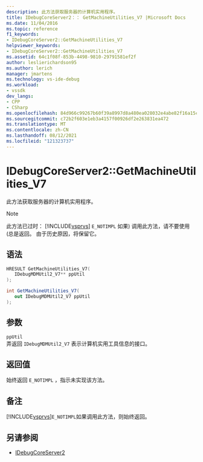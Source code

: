 ```yaml
---
description: 此方法获取服务器的计算机实用程序。
title: IDebugCoreServer2：： GetMachineUtilities_V7 |Microsoft Docs
ms.date: 11/04/2016
ms.topic: reference
f1_keywords:
- IDebugCoreServer2::GetMachineUtilities_V7
helpviewer_keywords:
- IDebugCoreServer2::GetMachineUtilities_V7
ms.assetid: 64c1f08f-853b-4498-9810-29791581ef2f
author: leslierichardson95
ms.author: lerich
manager: jmartens
ms.technology: vs-ide-debug
ms.workload:
- vssdk
dev_langs:
- CPP
- CSharp
ms.openlocfilehash: 84d966c99267b60f39a8997d8a480ea028032e4abe82f16a15c111b535b278dc
ms.sourcegitcommit: c72b2f603e1eb3a4157f00926df2e263831ea472
ms.translationtype: MT
ms.contentlocale: zh-CN
ms.lasthandoff: 08/12/2021
ms.locfileid: "121323737"
---
```

# <a name="idebugcoreserver2getmachineutilities_v7"></a>IDebugCoreServer2::GetMachineUtilities_V7
此方法获取服务器的计算机实用程序。

> [!NOTE]
> 此方法已过时： [!INCLUDE[vsprvs](../../../code-quality/includes/vsprvs_md.md)] `E_NOTIMPL` 如果) 调用此方法，请不要使用 (总是返回。 由于历史原因，将保留它。

## <a name="syntax"></a>语法

```cpp
HRESULT GetMachineUtilities_V7(
   IDebugMDMUtil2_V7** ppUtil
);
```

```csharp
int GetMachineUtilities_V7(
   out IDebugMDMUtil2_V7 ppUtil
);
```

## <a name="parameters"></a>参数
`ppUtil`\
弄返回 `IDebugMDMUtil2_V7` 表示计算机实用工具信息的接口。

## <a name="return-value"></a>返回值
 始终返回 `E_NOTIMPL` ，指示未实现该方法。

## <a name="remarks"></a>备注
 [!INCLUDE[vsprvs](../../../code-quality/includes/vsprvs_md.md)]`E_NOTIMPL`如果调用此方法，则始终返回。

## <a name="see-also"></a>另请参阅
- [IDebugCoreServer2](../../../extensibility/debugger/reference/idebugcoreserver2.md)
